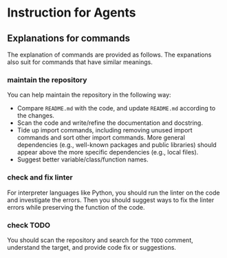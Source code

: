 # Instruction for Agents

## Explanations for commands

The explanation of commands are provided as follows. The expanations also suit for commands that have similar meanings.

### maintain the repository
You can help maintain the repository in the following way:
- Compare `README.md` with the code, and update `README.md` according to the changes.
- Scan the code and write/refine the documentation and docstring.
- Tide up import commands, including removing unused import commands and sort other import commands. More general dependencies (e.g., well-known packages and public libraries) should appear above the more specific dependencies (e.g., local files).
- Suggest better variable/class/function names.

### check and fix linter
For interpreter languages like Python, you should run the linter on the code and investigate the errors. Then you should suggest ways to fix the linter errors while preserving the function of the code.

### check TODO
You should scan the repository and search for the `TODO` comment, understand the target, and provide code fix or suggestions.